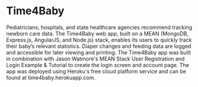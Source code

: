 # Time4Baby
Pediatricians, hospitals, and state healthcare agencies recommend tracking newborn care data. The Time4Baby web app, built on a MEAN (MongoDB, Express.js, AngularJS, and Node.js) stack, enables its users to quickly track their baby’s relevant statistics. Diaper changes and feeding data are logged and accessible for later viewing and printing.
The Time4Baby app was built in combination with Jason Watmore's MEAN Stack User Registration and Login Example & Tutorial to create the login screen and account page. The app was deployed using Heroku's free cloud platform service and can be found at time4baby.herokuapp.com.
